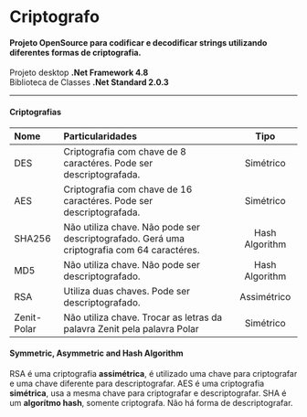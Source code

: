 # Criptografo
#### Projeto OpenSource para codificar e decodificar strings utilizando diferentes formas de criptografia.

Projeto desktop **.Net Framework 4.8** <br>
Biblioteca de Classes **.Net Standard 2.0.3**

---

#### Criptografias

| Nome | Particularidades | Tipo
| :--- | :--- | :---:
| DES | Criptografia com chave de 8 caractéres. Pode ser descriptografada. | Simétrico
| AES | Criptografia com chave de 16 caractéres. Pode ser descriptografada. | Simétrico
| SHA256 | Não utiliza chave. Não pode ser descriptografado. Gerá uma criptografia com 64 caractéres. | Hash Algorithm
| MD5 | Não utiliza chave. Não pode ser descriptografado. | Hash Algorithm
| RSA | Utiliza duas chaves. Pode ser descriptografado. | Assimétrico
| Zenit-Polar | Não utiliza chave. Trocar as letras da palavra Zenit pela palavra Polar | Simétrico

#### Symmetric, Asymmetric and Hash Algorithm

RSA é uma criptografia **assimétrica**, é utilizado uma chave para criptografar e uma chave diferente para descriptografar.
AES é uma criptografia **simétrica**, usa a mesma chave para criptografar e descriptografar.
SHA é um **algorítmo hash**, somente criptografa. Não há forma de descriptografar.

